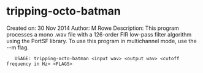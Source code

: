 tripping-octo-batman
====================

  Created on: 30 Nov 2014
      Author: M Rowe
 Description: This program processes a mono .wav file with a 126-order FIR low-pass filter
              algorithm using the PortSF library.
              To use this program in multichannel mode, use the --m flag.

       USAGE: tripping-octo-batman <input wav> <output wav> <cutoff frequency in Hz> <FLAGS>
